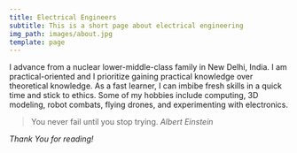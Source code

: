```yaml
---
title: Electrical Engineers
subtitle: This is a short page about electrical engineering
img_path: images/about.jpg
template: page
---
```


I advance from a nuclear lower-middle-class family in New Delhi, India. I am practical-oriented and I prioritize gaining practical knowledge over theoretical knowledge. As a fast learner, I can imbibe fresh skills in a quick time and stick to ethics. Some of my hobbies include computing, 3D modeling, robot combats, flying drones, and experimenting with electronics.

>You never fail until you stop trying.<cite> Albert Einstein </cite>

*Thank You for reading!*
